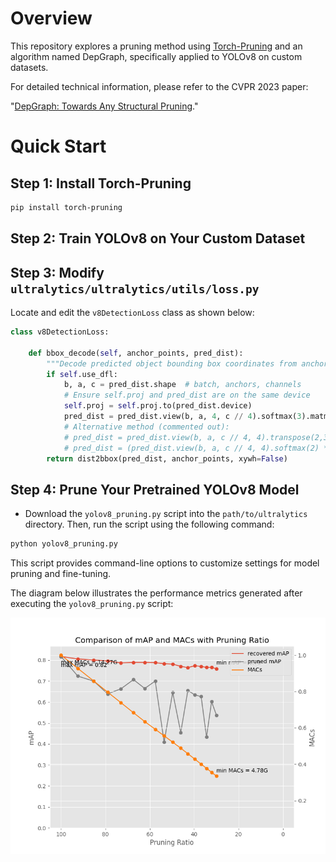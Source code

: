 # Overview

This repository explores a pruning method using [Torch-Pruning](https://github.com/VainF/Torch-Pruning) and an algorithm named DepGraph, specifically applied to YOLOv8 on custom datasets.

For detailed technical information, please refer to the CVPR 2023 paper:

"[DepGraph: Towards Any Structural Pruning](https://arxiv.org/abs/2301.12900)."

# Quick Start  

## Step 1: Install Torch-Pruning

```bash
pip install torch-pruning
```

## Step 2: Train YOLOv8 on Your Custom Dataset

## Step 3: Modify `ultralytics/ultralytics/utils/loss.py`

Locate and edit the `v8DetectionLoss` class as shown below:

```python
class v8DetectionLoss:

    def bbox_decode(self, anchor_points, pred_dist):
        """Decode predicted object bounding box coordinates from anchor points and distribution."""
        if self.use_dfl:
            b, a, c = pred_dist.shape  # batch, anchors, channels
            # Ensure self.proj and pred_dist are on the same device
            self.proj = self.proj.to(pred_dist.device)
            pred_dist = pred_dist.view(b, a, 4, c // 4).softmax(3).matmul(self.proj.type(pred_dist.dtype))
            # Alternative method (commented out):
            # pred_dist = pred_dist.view(b, a, c // 4, 4).transpose(2,3).softmax(3).matmul(self.proj.type(pred_dist.dtype))
            # pred_dist = (pred_dist.view(b, a, c // 4, 4).softmax(2) * self.proj.type(pred_dist.dtype).view(1, 1, -1, 1)).sum(2)
        return dist2bbox(pred_dist, anchor_points, xywh=False)
```

## Step 4: Prune Your Pretrained YOLOv8 Model

- Download the `yolov8_pruning.py` script into the `path/to/ultralytics` directory. Then, run the script using the following command:

```bash
python yolov8_pruning.py
```

This script provides command-line options to customize settings for model pruning and fine-tuning.

The diagram below illustrates the performance metrics generated after executing the `yolov8_pruning.py` script:

![pruning_perf_change](images/pruning_perf_change.png)



 
